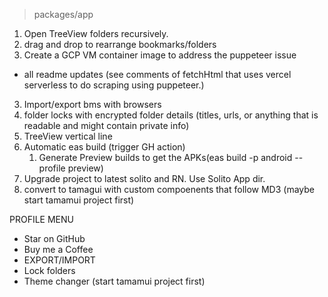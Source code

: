 > packages/app
1. Open TreeView folders recursively.
2. drag and drop to rearrange bookmarks/folders
3. Create a GCP VM container image to address the puppeteer issue
- all readme updates (see comments of fetchHtml that uses vercel serverless to do scraping using puppeteer.)
3. Import/export bms with browsers
4. folder locks with encrypted folder details (titles, urls, or anything that is readable and might contain private info)
5. TreeView vertical line
6. Automatic eas build (trigger GH action) 
   1. Generate Preview builds to get the APKs(eas build -p android --profile preview)
7. Upgrade project to latest solito and RN. Use Solito App dir.
8. convert to tamagui with custom compoenents that follow MD3 (maybe start tamamui project first)

PROFILE MENU
- Star on GitHub
- Buy me a Coffee
- EXPORT/IMPORT 
- Lock folders
- Theme changer (start tamamui project first)
